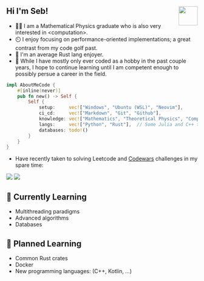 <h2> Hi I'm Seb! <img align="right" src="https://media.giphy.com/media/j0ph697YBTGM8zm3u8/giphy.gif" width="50"> </h2>

- 👨‍🎓 I am a Mathematical Physics graduate who is also very interested in \<computation\>.
- ⏲️ I enjoy focusing on performance-oriented implementations; a great contrast from my code golf past.
- 🦀 I'm an average Rust lang enjoyer.
- 🏢 While I have mostly only ever coded as a hobby in the past couple years, I hope to continue learning until I am competent enough to possibly persue a career in the field.

```rust
impl AboutMeCode {
    #[inline(never)]
    pub fn new() -> Self {
        Self {
            setup:     vec!["Windows", "Ubuntu (WSL)", "Neovim"],
            ci_cd:     vec!["Markdown", "Git", "Github"],
            knowledge: vec!["Mathematics", "Theoretical Physics", "Computer Science"],
            langs:     vec!["Python", "Rust"],  // Some Julia and C++ too               // WIP
            databases: todo!()                                                          // WIP
        }
    }
}
```

- Have recently taken to solving Leetcode and [Codewars](https://www.codewars.com) challenges in my spare time:

<img src="https://img.shields.io/badge/dynamic/json?style=for-the-badge&labelColor=black&color=%23ffa116&label=Solved&query=solved&url=https%3A%2F%2Fbadge.xyli.tech/%2Fapi%2Fusers%2F340815e2&logo=leetcode&logoColor=yellow">
<img src="https://www.codewars.com/users/aritmos/badges/micro">

## 🌿 Currently Learning
- Multithreading paradigms
- Advanced algorithms
- Databases

## 🌱 Planned Learning
- Common Rust crates
- Docker 
- New programming languages: (C++, Kotlin, ...)


<!--
**aritmos/aritmos** is a ✨ _special_ ✨ repository because its `README.md` (this file) appears on your GitHub profile.

Here are some ideas to get you started:

- 🔭 I’m currently working on ...
- 🌱 I’m currently learning ...
- 👯 I’m looking to collaborate on ...
- 🤔 I’m looking for help with ...
- 💬 Ask me about ...
- 📫 How to reach me: ...
- 😄 Pronouns: ...
- ⚡ Fun fact: ...
-->
